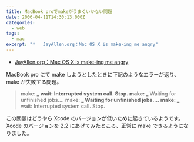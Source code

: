 ```yaml
---
title: MacBook proでmakeがうまくいかない問題
date: 2006-04-11T14:30:13.000Z
categories:
  - web
tags:
  - mac
excerpt: "*   JayAllen.org：Mac OS X is make-ing me angry"
---
```


- [JayAllen.org：Mac OS X is make-ing me angry](http://jayallen.org/journey/2006/03/mac_os_x_is_make-ing_me_angry)

MacBook pro にて make しようとしたときに下記のようなエラーが返り、make が失敗する問題。

> make: **_ wait: Interrupted system call. Stop.
> make: _** Waiting for unfinished jobs....
> make: **_ Waiting for unfinished jobs....
> make: _** wait: Interrupted system call. Stop.

この問題はどうやら Xcode のバージョンが低いために起きているようです。Xcode のバージョンを 2.2 にあげてみたところ、正常に make できるようになりました。
